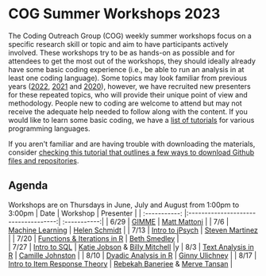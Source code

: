# COG Summer Workshops 2023

The Coding Outreach Group (COG) weekly summer workshops focus on a specific research skill or topic and aim to have participants actively involved. These workshops try to be as hands-on as possible and for attendees to get the most out of the workshops, they should ideally already have some basic coding experience (i.e., be able to run an analysis in at least one coding language). Some topics may look familiar from previous years ([2022](https://github.com/TU-Coding-Outreach-Group/cog_summer_workshops_2022), [2021](https://github.com/TU-Coding-Outreach-Group/cog_summer_workshops_2021) and [2020](https://github.com/TU-Coding-Outreach-Group/cog_summer_workshops_2020)), however, we have recruited new presenters for these repeated topics, who will provide their unique point of view and methodology. People new to coding are welcome to attend but may not receive the adequate help needed to follow along with the content. If you would like to learn some basic coding, we have a [list of tutorials](https://github.com/TU-Coding-Outreach-Group/Tutorials/blob/master/index.md) for various programming languages.

If you aren't familiar and are having trouble with downloading the materials, consider [checking this tutorial that outlines a few ways to download Github files and repositories](https://blog.hubspot.com/website/download-from-github).

## Agenda
Workshops are on Thursdays in June, July and August from 1:00pm to 3:00pm
| Date        | Workshop                             | Presenter  |
| :-----------: |:------------------------------------:| :-----------:|
| 6/29    | [GIMME](https://github.com/TU-Coding-Outreach-Group/cog_summer_workshops_2023/tree/master/gimme)                       | [Matt Mattoni](https://twitter.com/MattMattoni) |
| 7/6    | [Machine Learning](https://github.com/TU-Coding-Outreach-Group/cog_summer_workshops_2023/tree/master/machine_learning)                       | [Helen Schmidt](https://hschmidt12.github.io/) |
| 7/13    | [Intro to jPsych](https://github.com/TU-Coding-Outreach-Group/cog_summer_workshops_2023/tree/master/jspsych)      | [Steven Martinez](https://www.researchgate.net/scientific-contributions/Steven-A-Martinez-2159311354) |
| 7/20    | [Functions & Iterations in R](https://github.com/TU-Coding-Outreach-Group/cog_summer_workshops_2023/tree/master/functions_iterations) | [Beth Smedley](https://twitter.com/ebsmed?lang=en) |                          
| 7/27    | [Intro to SQL](https://github.com/TU-Coding-Outreach-Group/cog_summer_workshops_2023/tree/master/sql) | [Katie Jobson](https://kjobson-neuro.github.io/) & [Billy Mitchell](https://wj-mitchell.github.io/) |y
| 8/3    | [Text Analysis in R](https://github.com/TU-Coding-Outreach-Group/cog_summer_workshops_2023/tree/master/text_analysis)              | [Camille Johnston](https://www.linkedin.com/in/camille-johnston-489365162/) |
| 8/10    | [Dyadic Analysis in R](https://github.com/TU-Coding-Outreach-Group/cog_summer_workshops_2023/tree/master/dyadic_analysis)                 | [Ginny Ulichney](https://www.linkedin.com/in/ginny-ulichney/) |
| 8/17    | [Intro to Item Response Theory](https://github.com/TU-Coding-Outreach-Group/cog_summer_workshops_2023/tree/master/irt)                     | [Rebekah Banerjee](https://twitter.com/interperceptual) & [Merve Tansan](https://twitter.com/Merve_Tansan) |
